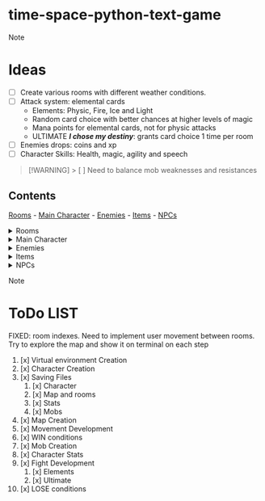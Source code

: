 # **time-space-python-text-game**

> [!NOTE]
>
> # Ideas
>
> - [ ] Create various rooms with different weather conditions.
> - [ ] Attack system: elemental cards
>   - Elements: Physic, Fire, Ice and Light
>   - Random card choice with better chances at higher levels of magic
>   - Mana points for elemental cards, not for physic attacks
>   - ULTIMATE _**I chose my destiny**_: grants card choice 1 time per room
> - [ ] Enemies drops: coins and xp
> - [ ] Character Skills: Health, magic, agility and speech

> [!WARNING] > [ ] Need to balance mob weaknesses and resistances

<!-- CONTENT SECTION -->

## Contents

[Rooms](#rooms) -
[Main Character](#main-character) -
[Enemies](#enemies) -
[Items](#items) -
[NPCs](#npcs)

<!-- ROOMS SECTION-->
<details>
<summary>Rooms</summary>

# Rooms

- [x] START:
- [x] END:
  - [x] Opened by condition (key, lever or RoomClear)
- [x] GENERAL:
  - [x] Snow:
  - [x] Sand:
  - [x] Cave:
  - NPCs: [Merchant](#merchant) and [Fortune Teller](#fortuneteller)
  - [x] Empty room:
  - NPCs: Merchant
  </details>

<!-- CHARACTER SECTION -->
<details>
<summary>Main Character</summary>

## Main Character

### Stats

> Given points initially 5

- Health (1-5): 5 life points pr/upgrade
- Agility (1-3): Enchances chances of avoid attacks and getting off fights
- Magic (1-5): Increases chances of card choice
- Speech (1-3): Increases chances on trading and conversations with NPCs

</details>

<!-- ENEMIES SECTION -->
<details>
<summary>Enemies</summary>

## Enemies

- Bandits
  - **Weaknesses**: Fire
  - **Resistances**: Light
- Skeletons
  - **Weaknesses**: Light
  - **Resistances**: Physical
- Ice monsters
  - **Weaknesses**: Fire
  - **Resistances**: Ice, Physical
- Zombies
  - **Weaknesses**: Fire
  - **Resistances**: None
  </details>

<!-- ITEMS SECTION -->
<details>
<summary>Items</summary>

## Items

- Torch
- Sword
- Shield
- Backpack
- Greatsword
- Bow and Arrows

</details>

<!-- NPCs SECTION -->
<details>
<summary>NPCs</summary>

## NPCs

- ### Merchant
- ### Fortune Teller
</details>

> [!NOTE]
>
> # ToDo LIST
>
> FIXED: room indexes. Need to implement user movement between rooms. Try to explore the map and show it on terminal on each step
>
> 1. [x] Virtual environment Creation
> 1. [x] Character Creation
> 1. [x] Saving Files
>    1. [x] Character
>    1. [x] Map and rooms
>    1. [x] Stats
>    1. [x] Mobs
> 1. [x] Map Creation
> 1. [x] Movement Development
> 1. [x] WIN conditions
> 1. [x] Mob Creation
> 1. [x] Character Stats
> 1. [x] Fight Development
>    1. [x] Elements
>    1. [x] Ultimate
> 1. [x] LOSE conditions
